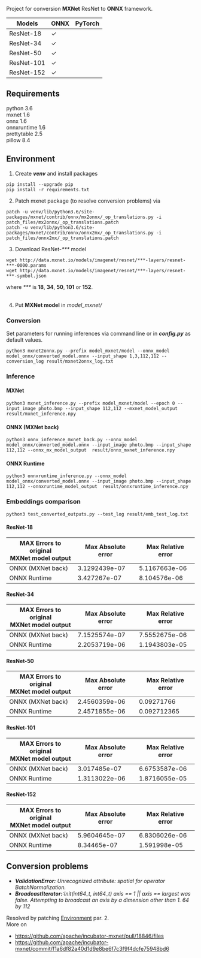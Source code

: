Project for conversion **MXNet** ResNet to **ONNX** framework.


| Models     | ONNX| PyTorch |
|------------|-------------------------|---------|
| ResNet-18  | &check;                 |         |
| ResNet-34  | &check;                 |         |
| ResNet-50  | &check;                 |         |
| ResNet-101 | &check;                 |         |
| ResNet-152 | &check;                 |         |

## Requirements

python 3.6 \
mxnet 1.6 \
onnx 1.6 \
onnxruntime 1.6 \
prettytable 2.5 \
pillow 8.4

## Environment

1. Create **_venv_** and install packages

```console
pip install --upgrade pip
pip install -r requirements.txt
```

2. Patch mxnet package (to resolve conversion problems) via

```console
patch -u venv/lib/python3.6/site-packages/mxnet/contrib/onnx/mx2onnx/_op_translations.py -i patch_files/mx2onnx/_op_translations.patch
patch -u venv/lib/python3.6/site-packages/mxnet/contrib/onnx/onnx2mx/_op_translations.py -i patch_files/onnx2mx/_op_translations.patch
```

3. Download ResNet-_***_ model

```console
wget http://data.mxnet.io/models/imagenet/resnet/***-layers/resnet-***-0000.params
wget http://data.mxnet.io/models/imagenet/resnet/***-layers/resnet-***-symbol.json
```

where _***_ is **18**, **34**, **50**, **101** or **152**.<br/><br/>

4. Put **MXNet model** in _model_mxnet/_

### Conversion

Set parameters for running inferences via command line or in **_config.py_** as default values.

```console
python3 mxnet2onnx.py --prefix model_mxnet/model --onnx_model model_onnx/converted_model.onnx --input_shape 1,3,112,112 --conversion_log result/mxnet2onnx_log.txt
```

### Inference

#### MXNet

```console
python3 mxnet_inference.py --prefix model_mxnet/model --epoch 0 --input_image photo.bmp --input_shape 112,112 --mxnet_model_output  result/mxnet_inference.npy
```

#### ONNX (MXNet back)

```console
python3 onnx_inference_mxnet_back.py --onnx_model model_onnx/converted_model.onnx --input_image photo.bmp --input_shape 112,112 --onnx_mx_model_output  result/onnx_mxnet_inference.npy
```

#### ONNX Runtime

```console
python3 onnxruntime_inference.py --onnx_model model_onnx/converted_model.onnx --input_image photo.bmp --input_shape 112,112 --onnxruntime_model_output  result/onnxruntime_inference.npy 
```

### Embeddings comparison

```console
python3 test_converted_outputs.py --test_log result/emb_test_log.txt
```

#### ResNet-18

| MAX Errors to original <br/>MXNet model output | Max Absolute error | Max Relative error |
|------------------------------------------------|--------------------|--------------------|
| ONNX (MXNet back)                              | 3.1292439e-07      | 5.1167663e-06      |
| ONNX Runtime                                   | 3.427267e-07       | 8.104576e-06       |

#### ResNet-34

| MAX Errors to original <br/>MXNet model output | Max Absolute error | Max Relative error |
|------------------------------------------------|--------------------|--------------------|
| ONNX (MXNet back)                              | 7.1525574e-07      | 7.5552675e-06      |
| ONNX Runtime                                   | 2.2053719e-06      | 1.1943803e-05      |

#### ResNet-50

| MAX Errors to original <br/>MXNet model output | Max Absolute error | Max Relative error |
|------------------------------------------------|--------------------|--------------------|
| ONNX (MXNet back)                              | 2.4560359e-06      | 0.09271766         |
| ONNX Runtime                                   | 2.4571855e-06      | 0.092712365        |

#### ResNet-101

| MAX Errors to original <br/>MXNet model output | Max Absolute error | Max Relative error |
|------------------------------------------------|--------------------|--------------------|
| ONNX (MXNet back)                              | 3.017485e-07       | 6.6753587e-06      |
| ONNX Runtime                                   | 1.3113022e-06      | 1.8716055e-05      |

#### ResNet-152

| MAX Errors to original <br/>MXNet model output | Max Absolute error | Max Relative error |
|------------------------------------------------|--------------------|--------------------|
| ONNX (MXNet back)                              | 5.9604645e-07      | 6.8306026e-06      |
| ONNX Runtime                                   | 8.34465e-07        | 1.591998e-05       |

## Conversion problems

* _**ValidationError:** Unrecognized attribute: spatial for operator BatchNormalization._
* _**BroadcastIterator:**:Init(int64_t, int64_t) axis == 1 || axis == largest was false. Attempting to broadcast an axis
  by a dimension other than 1. 64 by 112_

Resolved by patching [Environment](#Environment) par. 2. \
More on

* https://github.com/apache/incubator-mxnet/pull/18846/files
* https://github.com/apache/incubator-mxnet/commit/f1a6df82a40d1d9e8be6f7c3f9f4dcfe75948bd6
